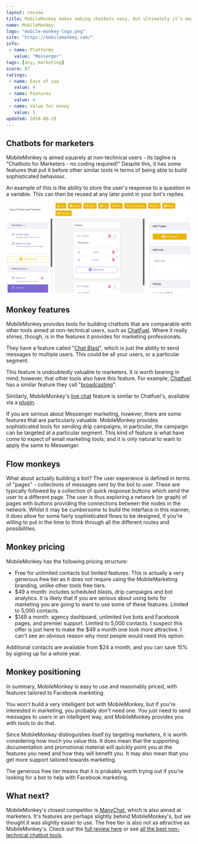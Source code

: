 ```yaml
---
layout: review
title: MobileMonkey makes making chatbots easy, but ultimately it’s marketing manna
name: MobileMonkey
logo: "mobile-monkey-logo.png"
site: "https://mobilemonkey.com/"
info:
 - name: Platforms
   value: "Messenger"
tags: [any, marketing]
score: 87
ratings:
 - name: Ease of use
   value: 4
 - name: Features
   value: 4
 - name: Value for money
   value: 5
updated: 2018-06-19
---
```


Chatbots for marketers
---------------------

MobileMonkey is aimed squarely at non-technical users - its tagline is
"Chatbots for Marketers - no coding required!" Despite this, it has
some features that put it before other similar tools in terms of being
able to build sophisticated behaviour.

An example of this is the ability to store the user's response to a
question in a variable. This can then be reused at any later point in
your bot's replies.

<img src="/img/mobile-monkey-screenshot.png" class="img-fluid">

Monkey features
---------------

MobileMonkey proivdes tools for building chatbots that are comparable
with other tools aimed at non-technical users, such as
[ChatFuel](/reviews/chatfuel.html). Where it really shines, though, is
in the features it provides for marketing professionals.

They have a feature called "[Chat
Blast](https://mobilemonkey.com/chatbots/facebook-messenger-chat-blaster)",
which is just the ability to send messages to multiple users. This
could be all your users, or a particular segment.

This feature is undoubtedly valuable to marketers. It is worth
bearing in mind, however, that other tools also have this feature. For
example, [Chatfuel](/reviews/chatfuel.html) has a similar feature they
call
"[broadcasting](https://docs.chatfuel.com/broadcasting/broadcasting-documentation/broadcasting)".

Similarly, MobileMonkey's [live chat](https://mobilemonkey.com/chatbots/live-operator-chat-takeover/)
feature is similar to Chatfuel's, available via a
[plugin](https://docs.chatfuel.com/plugins/plugin-documentation/live-chat).

If you are serious about Messenger marketing, however, there are some
features that are particularly valuable. MobileMonkey provides
sophisticated tools for sending drip campaigns; in particular, the
campaign can be targeted at a particular segment. This kind of feature
is what have come to expect of email marketing tools; and it is only
natural to want to apply the same to Messenger.

Flow monkeys
------------

What about actually building a bot? The user experience is defined in
terms of "pages" - collections of messages sent by the bot to
user. These are typically followed by a collection of quick response
buttons which send the user to a different page. The user is thus
exploring a network (or graph) of pages with buttons providing the
connections between the nodes in the network. Whilst it may be
cumbersome to build the interface in this manner, it does allow for
some fairly sophisticated flows to be designed, if you're willing to
put in the time to think through all the different routes and
possibilities.

Monkey pricing
--------------

MobileMonkey has the following pricing structure:
 - Free for unlimited contacts but limited features. This is actually
   a very generous free tier as it does not require using the
   MobileMarketing branding, unlike other tools free tiers.
 - $49 a month: includes scheduled blasts, drip campaigns and bot
   analytics. It is likely that if you are serious about using bots
   for marketing you are going to want to use some of these
   features. Limited to 5,000 contacts.
 - $149 a month: agency dashboard, unlimited live bots and Facebook
   pages, and premier support. Limited to 5,000 contacts. I suspect
   this offer is just here to make the $49 a month one look more
   attractive. I can't see an obvious reason why most people would
   need this option.

Additional contacts are available from $24 a month, and you can save
15% by signing up for a whole year.

Monkey positioning
------------------

In summary, MobileMonkey is easy to use and reasonably priced, with
features tailored to Facebook marketing.

You won't build a very intelligent bot with MobileMonkey, but if
you're interested in marketing, you probably don't need one. You just
need to send messages to users in an intelligent way, and MobileMonkey
provides you with tools to do that.

Since MobileMonkey distinguishes itself by targeting marketers, it is
worth considering how much you value this. It does mean that the
supporting documentation and promotional material will quickly point
you at the features you need and how they will benefit you. It may
also mean that you get more support tailored towards marketing.

The generous free tier means that it is probably worth trying out if
you're looking for a bot to help with Facebook marketing.

What next?
----------

MobileMonkey's closest competitor is
[ManyChat](https://manychat.com/), which is also aimed at
marketers. It's features are perhaps slightly behind MobileMonkey's,
but we thought it was slightly easier to use. The free tier is also
not as attractive as MobileMonkey's. Check out the [full review
here](/reviews/manychat.html) or see [all the best non-technical
chatbot tools](/non-technical.html).
